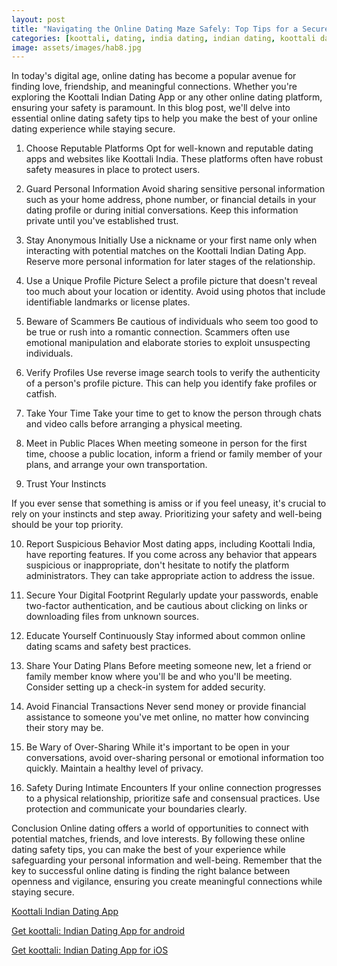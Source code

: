 ```yaml
---
layout: post
title: "Navigating the Online Dating Maze Safely: Top Tips for a Secure Connection || Koottali Indian Dating App"
categories: [koottali, dating, india dating, indian dating, koottali dating app]
image: assets/images/hab8.jpg
---
```


In today's digital age, online dating has become a popular avenue for finding love, friendship, and meaningful connections. Whether you're exploring the Koottali Indian Dating App or any other online dating platform, ensuring your safety is paramount. In this blog post, we'll delve into essential online dating safety tips to help you make the best of your online dating experience while staying secure.

1. Choose Reputable Platforms
   Opt for well-known and reputable dating apps and websites like Koottali India. These platforms often have robust safety measures in place to protect users.

2. Guard Personal Information
   Avoid sharing sensitive personal information such as your home address, phone number, or financial details in your dating profile or during initial conversations. Keep this information private until you've established trust.

3. Stay Anonymous Initially
   Use a nickname or your first name only when interacting with potential matches on the Koottali Indian Dating App. Reserve more personal information for later stages of the relationship.

4. Use a Unique Profile Picture
   Select a profile picture that doesn't reveal too much about your location or identity. Avoid using photos that include identifiable landmarks or license plates.

5. Beware of Scammers
   Be cautious of individuals who seem too good to be true or rush into a romantic connection. Scammers often use emotional manipulation and elaborate stories to exploit unsuspecting individuals.

6. Verify Profiles
   Use reverse image search tools to verify the authenticity of a person's profile picture. This can help you identify fake profiles or catfish.

7. Take Your Time
   Take your time to get to know the person through chats and video calls before arranging a physical meeting.

8. Meet in Public Places
   When meeting someone in person for the first time, choose a public location, inform a friend or family member of your plans, and arrange your own transportation.

9. Trust Your Instincts

If you ever sense that something is amiss or if you feel uneasy, it's crucial to rely on your instincts and step away. Prioritizing your safety and well-being should be your top priority.

10. Report Suspicious Behavior
    Most dating apps, including Koottali India, have reporting features. If you come across any behavior that appears suspicious or inappropriate, don't hesitate to notify the platform administrators. They can take appropriate action to address the issue.

11. Secure Your Digital Footprint
    Regularly update your passwords, enable two-factor authentication, and be cautious about clicking on links or downloading files from unknown sources.

12. Educate Yourself Continuously
    Stay informed about common online dating scams and safety best practices.

13. Share Your Dating Plans
    Before meeting someone new, let a friend or family member know where you'll be and who you'll be meeting. Consider setting up a check-in system for added security.

14. Avoid Financial Transactions
    Never send money or provide financial assistance to someone you've met online, no matter how convincing their story may be.

15. Be Wary of Over-Sharing
    While it's important to be open in your conversations, avoid over-sharing personal or emotional information too quickly. Maintain a healthy level of privacy.

16. Safety During Intimate Encounters
    If your online connection progresses to a physical relationship, prioritize safe and consensual practices. Use protection and communicate your boundaries clearly.

Conclusion
Online dating offers a world of opportunities to connect with potential matches, friends, and love interests. By following these online dating safety tips, you can make the best of your experience while safeguarding your personal information and well-being. Remember that the key to successful online dating is finding the right balance between openness and vigilance, ensuring you create meaningful connections while staying secure.

[Koottali Indian Dating App](https://koottali.com/download)

[Get koottali: Indian Dating App for android](https://play.google.com/store/apps/details?id=com.koottali.app&hl=en_IN&gl=US)

[Get koottali: Indian Dating App for iOS](https://apps.apple.com/us/app/koottali-connect-with-mallus/id6448742453)
